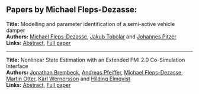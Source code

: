<h2>Papers by Michael Fleps-Dezasse:</h2>
<p>
<b>Title:</b> Modelling and parameter identification of a semi-active vehicle damper<br />
<b>Authors:</b> <a href="../authors/author_90.html">Michael Fleps-Dezasse</a>, <a href="../authors/author_309.html">Jakub Tobolar</a> and <a href="../authors/author_244.html">Johannes Pitzer</a><br />
<b>Links:</b> <a href="../abstracts/abstract_30.pdf">Abstract</a>, <a href="../submissions/ECP14096283_FlepsdezasseTobolarPitzer.pdf">Full paper</a>
</p>
<hr />
<p>
<b>Title:</b> Nonlinear State Estimation with an Extended FMI 2.0 Co-Simulation Interface<br />
<b>Authors:</b> <a href="../authors/author_51.html">Jonathan Brembeck</a>, <a href="../authors/author_241.html">Andreas Pfeiffer</a>, <a href="../authors/author_90.html">Michael Fleps-Dezasse</a>, <a href="../authors/author_234.html">Martin Otter</a>, <a href="../authors/author_335.html">Karl Wernersson</a> and <a href="../authors/author_85.html">Hilding Elmqvist</a><br />
<b>Links:</b> <a href="../abstracts/abstract_6.pdf">Abstract</a>, <a href="../submissions/ECP1409653_BrembeckPfeifferFlepsdezasseOtterWernerssonElmqvist.pdf">Full paper</a>
</p>